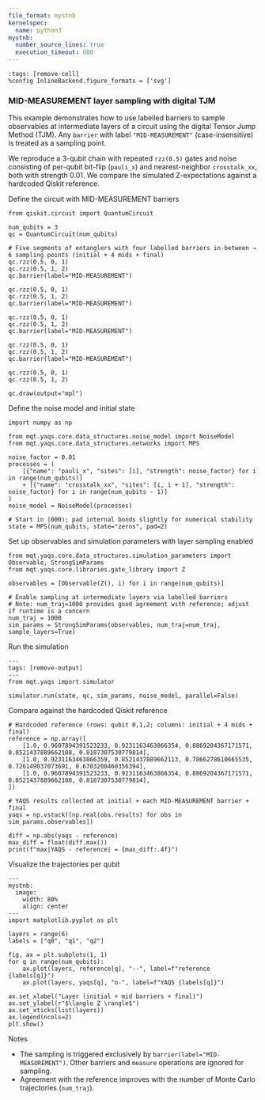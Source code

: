 ```yaml
---
file_format: mystnb
kernelspec:
  name: python3
mystnb:
  number_source_lines: true
  execution_timeout: 600
---
```


```{code-cell} ipython3
:tags: [remove-cell]
%config InlineBackend.figure_formats = ['svg']
```

### MID-MEASUREMENT layer sampling with digital TJM

This example demonstrates how to use labelled barriers to sample observables at intermediate layers of a circuit using the digital Tensor Jump Method (TJM). Any `barrier` with label `"MID-MEASUREMENT"` (case-insensitive) is treated as a sampling point.

We reproduce a 3-qubit chain with repeated `rzz(0.5)` gates and noise consisting of per-qubit bit-flip (`pauli_x`) and nearest-neighbor `crosstalk_xx`, both with strength 0.01. We compare the simulated Z-expectations against a hardcoded Qiskit reference.

Define the circuit with MID-MEASUREMENT barriers

```{code-cell} ipython3
from qiskit.circuit import QuantumCircuit

num_qubits = 3
qc = QuantumCircuit(num_qubits)

# Five segments of entanglers with four labelled barriers in-between → 6 sampling points (initial + 4 mids + final)
qc.rzz(0.5, 0, 1)
qc.rzz(0.5, 1, 2)
qc.barrier(label="MID-MEASUREMENT")

qc.rzz(0.5, 0, 1)
qc.rzz(0.5, 1, 2)
qc.barrier(label="MID-MEASUREMENT")

qc.rzz(0.5, 0, 1)
qc.rzz(0.5, 1, 2)
qc.barrier(label="MID-MEASUREMENT")

qc.rzz(0.5, 0, 1)
qc.rzz(0.5, 1, 2)
qc.barrier(label="MID-MEASUREMENT")

qc.rzz(0.5, 0, 1)
qc.rzz(0.5, 1, 2)

qc.draw(output="mpl")
```

Define the noise model and initial state

```{code-cell} ipython3
import numpy as np

from mqt.yaqs.core.data_structures.noise_model import NoiseModel
from mqt.yaqs.core.data_structures.networks import MPS

noise_factor = 0.01
processes = (
    [{"name": "pauli_x", "sites": [i], "strength": noise_factor} for i in range(num_qubits)]
    + [{"name": "crosstalk_xx", "sites": [i, i + 1], "strength": noise_factor} for i in range(num_qubits - 1)]
)
noise_model = NoiseModel(processes)

# Start in |000⟩; pad internal bonds slightly for numerical stability
state = MPS(num_qubits, state="zeros", pad=2)
```

Set up observables and simulation parameters with layer sampling enabled

```{code-cell} ipython3
from mqt.yaqs.core.data_structures.simulation_parameters import Observable, StrongSimParams
from mqt.yaqs.core.libraries.gate_library import Z

observables = [Observable(Z(), i) for i in range(num_qubits)]

# Enable sampling at intermediate layers via labelled barriers
# Note: num_traj=1000 provides good agreement with reference; adjust if runtime is a concern
num_traj = 1000
sim_params = StrongSimParams(observables, num_traj=num_traj, sample_layers=True)
```

Run the simulation

```{code-cell} ipython3
---
tags: [remove-output]
---
from mqt.yaqs import simulator

simulator.run(state, qc, sim_params, noise_model, parallel=False)
```

Compare against the hardcoded Qiskit reference

```{code-cell} ipython3
# Hardcoded reference (rows: qubit 0,1,2; columns: initial + 4 mids + final)
reference = np.array([
    [1.0, 0.9607894391523233, 0.9231163463866354, 0.8869204367171571, 0.8521437889662108, 0.8187307530779814],
    [1.0, 0.9231163463866359, 0.8521437889662113, 0.7866278610665535, 0.726149037073691, 0.6703200460356394],
    [1.0, 0.9607894391523233, 0.9231163463866354, 0.8869204367171571, 0.8521437889662108, 0.8187307530779814],
])

# YAQS results collected at initial + each MID-MEASUREMENT barrier + final
yaqs = np.vstack([np.real(obs.results) for obs in sim_params.observables])

diff = np.abs(yaqs - reference)
max_diff = float(diff.max())
print(f"max|YAQS - reference| = {max_diff:.4f}")
```

Visualize the trajectories per qubit

```{code-cell} ipython3
---
mystnb:
  image:
    width: 80%
    align: center
---
import matplotlib.pyplot as plt

layers = range(6)
labels = ["q0", "q1", "q2"]

fig, ax = plt.subplots(1, 1)
for q in range(num_qubits):
    ax.plot(layers, reference[q], "--", label=f"reference {labels[q]}")
    ax.plot(layers, yaqs[q], "o-", label=f"YAQS {labels[q]}")

ax.set_xlabel("Layer (initial + mid barriers + final)")
ax.set_ylabel(r"$\langle Z \rangle$")
ax.set_xticks(list(layers))
ax.legend(ncols=2)
plt.show()
```

Notes

- The sampling is triggered exclusively by `barrier(label="MID-MEASUREMENT")`. Other barriers and `measure` operations are ignored for sampling.
- Agreement with the reference improves with the number of Monte Carlo trajectories (`num_traj`).

